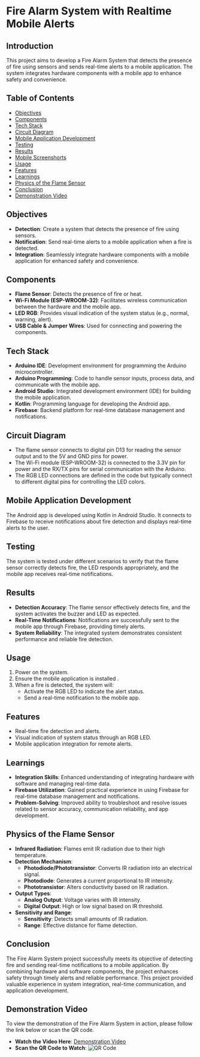 # Fire Alarm System with Realtime Mobile Alerts

## Introduction
This project aims to develop a Fire Alarm System that detects the presence of fire using sensors and sends real-time alerts to a mobile application. The system integrates hardware components with a mobile app to enhance safety and convenience.

## Table of Contents
- [Objectives](#objectives)
- [Components](#components)
- [Tech Stack](#tech-stack)
- [Circuit Diagram](#circuit-diagram)
- [Mobile Application Development](#mobile-application-development)
- [Testing](#testing)
- [Results](#results)
- [Mobile Screenshorts](#mobile-screenshorts)
- [Usage](#usage)
- [Features](#features)
- [Learnings](#learnings)
- [Physics of the Flame Sensor](#physics-of-the-flame-sensor)
- [Conclusion](#conclusion)
- [Demonstration Video](#demonstration-video)

## Objectives
- **Detection**: Create a system that detects the presence of fire using sensors.
- **Notification**: Send real-time alerts to a mobile application when a fire is detected.
- **Integration**: Seamlessly integrate hardware components with a mobile application for enhanced safety and convenience.

## Components
- **Flame Sensor**: Detects the presence of fire or heat.
- **Wi-Fi Module (ESP-WROOM-32)**: Facilitates wireless communication between the hardware and the mobile app.
- **LED RGB**: Provides visual indication of the system status (e.g., normal, warning, alert).
- **USB Cable & Jumper Wires**: Used for connecting and powering the components.

## Tech Stack
- **Arduino IDE**: Development environment for programming the Arduino microcontroller.
- **Arduino Programming**: Code to handle sensor inputs, process data, and communicate with the mobile app.
- **Android Studio**: Integrated development environment (IDE) for building the mobile application.
- **Kotlin**: Programming language for developing the Android app.
- **Firebase**: Backend platform for real-time database management and notifications.

## Circuit Diagram
- The flame sensor connects to digital pin D13 for reading the sensor output and to the 5V and GND pins for power.
- The Wi-Fi module (ESP-WROOM-32) is connected to the 3.3V pin for power and the RX/TX pins for serial communication with the Arduino.
- The RGB LED connections are defined in the code but typically connect to different digital pins for controlling the LED colors.

## Mobile Application Development
The Android app is developed using Kotlin in Android Studio. It connects to Firebase to receive notifications about fire detection and displays real-time alerts to the user.

## Testing
The system is tested under different scenarios to verify that the flame sensor correctly detects fire, the LED responds appropriately, and the mobile app receives real-time notifications.

## Results
- **Detection Accuracy**: The flame sensor effectively detects fire, and the system activates the buzzer and LED as expected.
- **Real-Time Notifications**: Notifications are successfully sent to the mobile app through Firebase, providing timely alerts.
- **System Reliability**: The integrated system demonstrates consistent performance and reliable fire detection.


## Usage
1. Power on the system.
2. Ensure the mobile application is installed .
3. When a fire is detected, the system will:
   - Activate the RGB LED to indicate the alert status.
   - Send a real-time notification to the mobile app.

## Features
- Real-time fire detection and alerts.
- Visual indication of system status through an RGB LED.
- Mobile application integration for remote alerts.

## Learnings
- **Integration Skills**: Enhanced understanding of integrating hardware with software and managing real-time data.
- **Firebase Utilization**: Gained practical experience in using Firebase for real-time database management and notifications.
- **Problem-Solving**: Improved ability to troubleshoot and resolve issues related to sensor accuracy, communication reliability, and app development.

## Physics of the Flame Sensor
- **Infrared Radiation**: Flames emit IR radiation due to their high temperature.
- **Detection Mechanism**:
  - **Photodiode/Phototransistor**: Converts IR radiation into an electrical signal.
  - **Photodiode**: Generates a current proportional to IR intensity.
  - **Phototransistor**: Alters conductivity based on IR radiation.
- **Output Types**:
  - **Analog Output**: Voltage varies with IR intensity.
  - **Digital Output**: High or low signal based on IR threshold.
- **Sensitivity and Range**:
  - **Sensitivity**: Detects small amounts of IR radiation.
  - **Range**: Effective distance for flame detection.

## Conclusion
The Fire Alarm System project successfully meets its objective of detecting fire and sending real-time notifications to a mobile application. By combining hardware and software components, the project enhances safety through timely alerts and reliable performance. This project provided valuable experience in system integration, real-time communication, and application development.

## Demonstration Video
To view the demonstration of the Fire Alarm System in action, please follow the link below or scan the QR code.
- **Watch the Video Here**: [Demonstration Video](https://www.youtube.com/watch?v=S4Cb5PRZVgY&ab_channel=TheAbhishekJaiswal)
- **Scan the QR Code to Watch**: ![QR Code](#)
